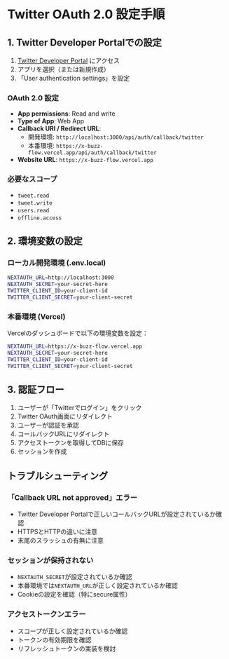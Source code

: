 # Twitter OAuth 2.0 設定手順

## 1. Twitter Developer Portalでの設定

1. [Twitter Developer Portal](https://developer.twitter.com/en/portal/dashboard) にアクセス
2. アプリを選択（または新規作成）
3. 「User authentication settings」を設定

### OAuth 2.0 設定
- **App permissions**: Read and write
- **Type of App**: Web App
- **Callback URI / Redirect URL**: 
  - 開発環境: `http://localhost:3000/api/auth/callback/twitter`
  - 本番環境: `https://x-buzz-flow.vercel.app/api/auth/callback/twitter`
- **Website URL**: `https://x-buzz-flow.vercel.app`

### 必要なスコープ
- `tweet.read`
- `tweet.write`
- `users.read`
- `offline.access`

## 2. 環境変数の設定

### ローカル開発環境 (.env.local)
```bash
NEXTAUTH_URL=http://localhost:3000
NEXTAUTH_SECRET=your-secret-here
TWITTER_CLIENT_ID=your-client-id
TWITTER_CLIENT_SECRET=your-client-secret
```

### 本番環境 (Vercel)
Vercelのダッシュボードで以下の環境変数を設定：
```bash
NEXTAUTH_URL=https://x-buzz-flow.vercel.app
NEXTAUTH_SECRET=your-secret-here
TWITTER_CLIENT_ID=your-client-id
TWITTER_CLIENT_SECRET=your-client-secret
```

## 3. 認証フロー

1. ユーザーが「Twitterでログイン」をクリック
2. Twitter OAuth画面にリダイレクト
3. ユーザーが認証を承認
4. コールバックURLにリダイレクト
5. アクセストークンを取得してDBに保存
6. セッションを作成

## トラブルシューティング

### 「Callback URL not approved」エラー
- Twitter Developer Portalで正しいコールバックURLが設定されているか確認
- HTTPSとHTTPの違いに注意
- 末尾のスラッシュの有無に注意

### セッションが保持されない
- `NEXTAUTH_SECRET`が設定されているか確認
- 本番環境では`NEXTAUTH_URL`が正しく設定されているか確認
- Cookieの設定を確認（特にsecure属性）

### アクセストークンエラー
- スコープが正しく設定されているか確認
- トークンの有効期限を確認
- リフレッシュトークンの実装を検討